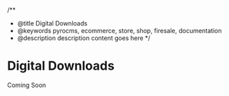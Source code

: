 /**
 * @title Digital Downloads
 * @keywords pyrocms, ecommerce, store, shop, firesale, documentation
 * @description description content goes here
 */
# Digital Downloads

Coming Soon
